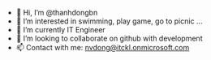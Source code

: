 - 👋 Hi, I’m @thanhdongbn
- 👀 I’m interested in swimming, play game, go to picnic ...
- 🌱 I’m currently IT Engineer
- 💞️ I’m looking to collaborate on github with development
- 📫 Contact with me: nvdong@itckl.onmicrosoft.com

<!---
thanhdongbn/thanhdongbn is a ✨ special ✨ repository because its `README.md` (this file) appears on your GitHub profile.
You can click the Preview link to take a look at your changes.
--->
